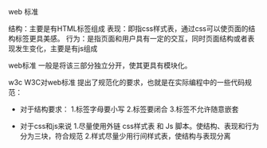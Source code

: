 

web 标准

结构：主要是有HTML标签组成
表现：即指css样式表，通过css可以使页面的结构标签更具美感。
行为：是指页面和用户具有一定的交互，同时页面结构或者表现发生变化，主要是有js组成

web标准 一般是将该三部分独立分开，使其更具有模块化。

w3c
W3C对web标准 提出了规范化的要求，也就是在实际编程中的一些代码规范：

- 对于结构要求：
1.标签字母要小写
2.标签要闭合
3.标签不允许随意嵌套

- 对于css和js来说
1.尽量使用外链 css样式表 和 Js 脚本。使结构、表现和行为分为三块，符合规范
2.样式尽量少用行间样式表，使结构与表现分离